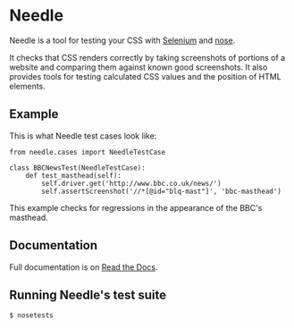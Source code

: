 Needle
======

Needle is a tool for testing your CSS with [Selenium](http://seleniumhq.org/) 
and [nose](http://somethingaboutorange.com/mrl/projects/nose/).

It checks that CSS renders correctly by taking screenshots of portions of
a website and comparing them against known good screenshots. It also provides
tools for testing calculated CSS values and the position of HTML elements.

Example
-------

This is what Needle test cases look like:

    from needle.cases import NeedleTestCase

    class BBCNewsTest(NeedleTestCase):
        def test_masthead(self):
            self.driver.get('http://www.bbc.co.uk/news/')
            self.assertScreenshot('//*[@id="blq-mast"]', 'bbc-masthead')

This example checks for regressions in the appearance of the BBC's masthead.

Documentation
-------------

Full documentation is on [Read the Docs](http://readthedocs.org/docs/needle/).


Running Needle's test suite
---------------------------

    $ nosetests


